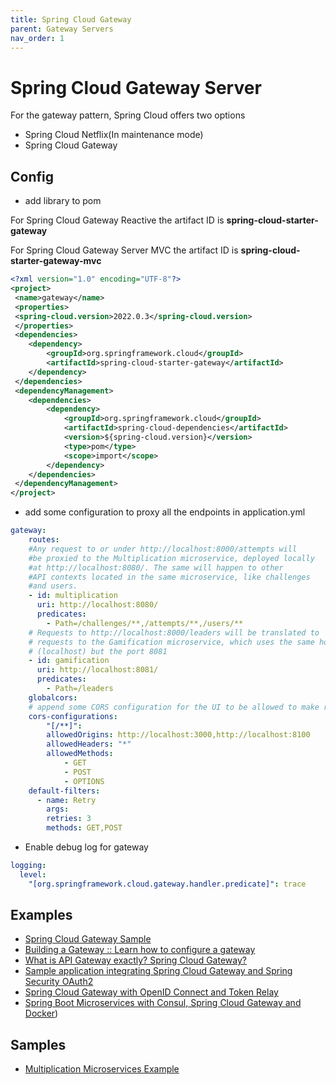 ```yaml
---
title: Spring Cloud Gateway
parent: Gateway Servers
nav_order: 1
---
```


# Spring Cloud Gateway Server
For the gateway pattern, Spring Cloud offers two options
* Spring Cloud Netflix(In maintenance mode)
* Spring Cloud Gateway
  
## Config

- add library to pom
  
For Spring Cloud Gateway Reactive the artifact ID is **spring-cloud-starter-gateway**

For Spring Cloud Gateway Server MVC the artifact ID is **spring-cloud-starter-gateway-mvc**

```xml
<?xml version="1.0" encoding="UTF-8"?>
<project>
 <name>gateway</name>
 <properties>
 <spring-cloud.version>2022.0.3</spring-cloud.version>
 </properties>
 <dependencies>
    <dependency>
        <groupId>org.springframework.cloud</groupId>
        <artifactId>spring-cloud-starter-gateway</artifactId>
    </dependency>
 </dependencies>
 <dependencyManagement>
    <dependencies>
        <dependency>
            <groupId>org.springframework.cloud</groupId>
            <artifactId>spring-cloud-dependencies</artifactId>
            <version>${spring-cloud.version}</version>
            <type>pom</type>
            <scope>import</scope>
        </dependency>
    </dependencies>
 </dependencyManagement>
</project>
```

- add some configuration to proxy all the endpoints in application.yml
  
```yml    
gateway:
    routes:
    #Any request to or under http://localhost:8000/attempts will
    #be proxied to the Multiplication microservice, deployed locally
    #at http://localhost:8080/. The same will happen to other
    #API contexts located in the same microservice, like challenges
    #and users.
    - id: multiplication
      uri: http://localhost:8080/
      predicates:
        - Path=/challenges/**,/attempts/**,/users/**
    # Requests to http://localhost:8000/leaders will be translated to 
    # requests to the Gamification microservice, which uses the same host 
    # (localhost) but the port 8081
    - id: gamification
      uri: http://localhost:8081/
      predicates:
        - Path=/leaders
    globalcors:
    # append some CORS configuration for the UI to be allowed to make requests from its origin
    cors-configurations:
        "[/**]":
        allowedOrigins: http://localhost:3000,http://localhost:8100
        allowedHeaders: "*"
        allowedMethods:
            - GET
            - POST
            - OPTIONS
    default-filters:
      - name: Retry
        args:
        retries: 3
        methods: GET,POST
```
- Enable debug log for gateway
  
```yml
logging:
  level:
    "[org.springframework.cloud.gateway.handler.predicate]": trace

```

## Examples
* [Spring Cloud Gateway Sample](https://github.com/spring-kb/spring-cloud-gateway-sample)
* [Building a Gateway :: Learn how to configure a gateway](https://github.com/spring-kb/spring-guide-building-gateway)
* [What is API Gateway exactly? Spring Cloud Gateway?](https://github.com/galkzaz/what-is-api-gateway-exactly-spring-cloud-gateway)
* [Sample application integrating Spring Cloud Gateway and Spring Security OAuth2](https://github.com/galkzaz/what-is-api-gateway-exactly-spring-cloud-gateway)
* [Spring Cloud Gateway with OpenID Connect and Token Relay](https://github.com/spring-kb/spring-cloud-gateway-oidc-tokenrelay)
* [Spring Boot Microservices with Consul, Spring Cloud Gateway and Docker](https://github.com/spring-kb/spring-boot-microservices-with-consul-spring-cloud-gateway-and-docker))
## Samples
* [Multiplication Microservices Example](https://github.com/books-java/Learn-Microservices-with-Spring-Boot-3)
